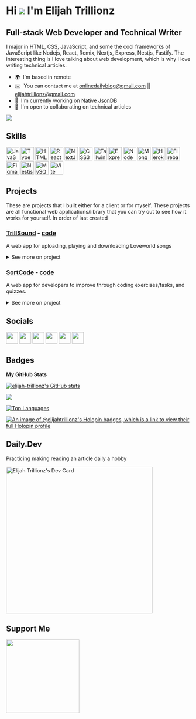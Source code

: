 Hi ![](https://user-images.githubusercontent.com/18350557/176309783-0785949b-9127-417c-8b55-ab5a4333674e.gif) I'm Elijah Trillionz
========================================================================================================================================

Full-stack Web Developer and Technical Writer
------------------------------------------------

I major in HTML, CSS, JavaScript, and some the cool frameworks of JavaScript like Nodejs, React, Remix, Nextjs, Express, Nestjs, Fastify. The interesting thing is I love talking about web development, which is why I love writing technical articles.

* 🌍  I'm based in remote
* ✉️  You can contact me at [onlinedailyblog@gmail.com](mailto:onlinedailyblog@gmail.com) || [elijahtrillionz@gmail.com](mailto:elijahtrillionz@gmail.com)
* 🚀  I'm currently working on [Native JsonDB](http://github.com/Elijah-trillionz/native-json-db)
* 🤝  I'm open to collaborating on technical articles

<a href="https://www.twitter.com/elijahtrillionz" target="_blank" rel="noreferrer"><img
src="https://img.shields.io/twitter/follow/elijahtrillionz?logo=twitter&style=for-the-badge&color=0891b2&labelColor=1c1917"
/></a>

## Skills

<p align="left">
<a href="https://developer.mozilla.org/en-US/docs/Web/JavaScript" target="_blank" rel="noreferrer"><img src="https://raw.githubusercontent.com/danielcranney/readme-generator/main/public/icons/skills/javascript-colored.svg" width="36" height="36" alt="JavaScript" /></a>
<a href="https://www.typescriptlang.org/" target="_blank" rel="noreferrer"><img src="https://raw.githubusercontent.com/danielcranney/readme-generator/main/public/icons/skills/typescript-colored.svg" width="36" height="36" alt="TypeScript" /></a>
<a href="https://developer.mozilla.org/en-US/docs/Glossary/HTML5" target="_blank" rel="noreferrer"><img src="https://raw.githubusercontent.com/danielcranney/readme-generator/main/public/icons/skills/html5-colored.svg" width="36" height="36" alt="HTML5" /></a>
<a href="https://reactjs.org/" target="_blank" rel="noreferrer"><img src="https://raw.githubusercontent.com/danielcranney/readme-generator/main/public/icons/skills/react-colored.svg" width="36" height="36" alt="React" /></a>
<a href="https://nextjs.org/docs" target="_blank" rel="noreferrer"><img src="https://raw.githubusercontent.com/danielcranney/readme-generator/main/public/icons/skills/nextjs-colored-dark.svg" width="36" height="36" alt="NextJs" /></a>
<a href="https://www.w3.org/TR/CSS/#css" target="_blank" rel="noreferrer"><img src="https://raw.githubusercontent.com/danielcranney/readme-generator/main/public/icons/skills/css3-colored.svg" width="36" height="36" alt="CSS3" /></a>
<a href="https://tailwindcss.com/" target="_blank" rel="noreferrer"><img src="https://raw.githubusercontent.com/danielcranney/readme-generator/main/public/icons/skills/tailwindcss-colored.svg" width="36" height="36" alt="TailwindCSS" /></a>
<a href="https://expressjs.com/" target="_blank" rel="noreferrer"><img src="https://raw.githubusercontent.com/danielcranney/profileme-dev/4442a351ea1871ad8ba08a4ec82cb8eae9d73b8b/public/icons/skills/express-colored-dark.svg" width="36" height="36" alt="Express" /></a>
<a href="https://nodejs.org/en/" target="_blank" rel="noreferrer"><img src="https://raw.githubusercontent.com/danielcranney/readme-generator/main/public/icons/skills/nodejs-colored.svg" width="36" height="36" alt="NodeJS" /></a>
<a href="https://www.mongodb.com/" target="_blank" rel="noreferrer"><img src="https://raw.githubusercontent.com/danielcranney/readme-generator/main/public/icons/skills/mongodb-colored.svg" width="36" height="36" alt="MongoDB" /></a>
<a href="https://www.heroku.com/" target="_blank" rel="noreferrer"><img src="https://raw.githubusercontent.com/danielcranney/readme-generator/main/public/icons/skills/heroku-colored.svg" width="36" height="36" alt="Heroku" /></a>
<a href="https://firebase.google.com/" target="_blank" rel="noreferrer"><img src="https://raw.githubusercontent.com/danielcranney/readme-generator/main/public/icons/skills/firebase-colored.svg" width="36" height="36" alt="Firebase" /></a>
<a href="https://www.figma.com/" target="_blank" rel="noreferrer"><img src="https://raw.githubusercontent.com/danielcranney/readme-generator/main/public/icons/skills/figma-colored.svg" width="36" height="36" alt="Figma" /></a>
  <a href="https://www.nestjs.com/" target="_blank" rel="noreferrer"><img src="https://raw.githubusercontent.com/danielcranney/profileme-dev/4442a351ea1871ad8ba08a4ec82cb8eae9d73b8b/public/icons/skills/nestjs-colored.svg" width="36" height="36" alt="Nestjs" /></a>
   <a href="https://www.mysql.com/" target="_blank" rel="noreferrer"><img src="https://raw.githubusercontent.com/danielcranney/profileme-dev/4442a351ea1871ad8ba08a4ec82cb8eae9d73b8b/public/icons/skills/mysql-colored.svg" width="36" height="36" alt="MySQL" /></a>
  <a href="https://www.vite.com/" target="_blank" rel="noreferrer"><img src="https://raw.githubusercontent.com/danielcranney/profileme-dev/4442a351ea1871ad8ba08a4ec82cb8eae9d73b8b/public/icons/skills/vite-colored.svg" width="36" height="36" alt="Vite" /></a>
</p>

## Projects
These are projects that I built either for a client or for myself. These projects are all functional web applications/library that you can try out to see how it works for yourself. In order of last created

### [TrillSound](https://trillsound.vercel.app/) - [code](https://github.com/Elijah-trillionz/trillsound)
A web app for uploading, playing and downloading Loveworld songs

<details>
  <summary>
    See more on project
  </summary>
  <br />
  <p>TrillSound lets users play and download Loveworld songs while admins upload these songs. Loveworld songs are songs by artists of Believers Loveworld Inc. A.K.A Christ Embassy. Each songs are displayed in the homepage and can be sorted in alphabetical, newly uploaded, and trending order. It can also be filtered to display different genres of songs available in our database. Furthermore, the app ranks all songs based on most played and most downloaded in the current and previous month</p>
  
  <b>A screenshot of the home page:</b>
  
  <img width="959" alt="trillsound-homepage" src="https://user-images.githubusercontent.com/60356516/224654257-4e810ceb-2abf-4e16-98b1-4eb722349fa7.png">

  <p>Each song has a dedicated page that displays a little detail about the song, the artist, and the related songs and other songs from the artist. Furthermore, there is an artist page that exists for artists biography with their songs</p>
  
</details>

### [SortCode](https://sortcode.vercel.app) - [code](https://github.com/Elijah-trillionz/sortcode)
A web app for developers to improve through coding exercises/tasks, and quizzes.

<details>
  <summary>
    See more on project
  </summary>
  <br />
  <p>
    The quizzes are made of two or four options which the user should select the correct one. Each correct answer attracts a 5 point, and a leaderboard is also available to show the users with most points. The quizzes are only available in HTML, CSS and JavaScript. The main purpose of the quizzes is for memory refreshal, the questions aren't intense but they remind you of what you may have forgotten after a break or something.</p>

__A screenshot of the quiz page:__

<img width="959" alt="sortcode-quiz" src="https://user-images.githubusercontent.com/60356516/224643917-25b1ea3d-62c1-4a48-af02-a52ead9cdd5e.png">

The tasks section are tasks (in beginner, intermediate, and expert level) that can be attempted in different programming languages. Attempts to a task by all users are displayed in a different section, this is where you can upvote other solutions to the problems. Users with the most upvotes are also shown in a leaderboard as well.

__A screenshot of the tasks page:__

<img width="959" alt="sortcode-tasks" src="https://user-images.githubusercontent.com/60356516/224644093-3d03bac8-298d-4b39-a0d6-51566b3ad9a1.png">
</details>


## Socials

<p align="left"> <a href="https://www.dev.to/elijahtrillionz" target="_blank" rel="noreferrer"><img src="https://raw.githubusercontent.com/danielcranney/profileme-dev/4442a351ea1871ad8ba08a4ec82cb8eae9d73b8b/public/icons/socials/devdotto-dark.svg" width="32" height="32" /></a> <a href="https://www.facebook.com/elijahtrillionz.eth" target="_blank" rel="noreferrer"><img src="https://raw.githubusercontent.com/danielcranney/readme-generator/main/public/icons/socials/facebook.svg" width="32" height="32" /></a> <a href="https://www.github.com/elijah-trillionz" target="_blank" rel="noreferrer"><img src="https://raw.githubusercontent.com/danielcranney/readme-generator/main/public/icons/socials/github.svg" width="32" height="32" /></a> <a href="https://elijahtrillionz.hashnode.dev" target="_blank" rel="noreferrer"><img src="https://raw.githubusercontent.com/danielcranney/readme-generator/main/public/icons/socials/hashnode.svg" width="32" height="32" /></a> <a href="https://www.linkedin.com/in/elijah-trillionz" target="_blank" rel="noreferrer"><img src="https://raw.githubusercontent.com/danielcranney/readme-generator/main/public/icons/socials/linkedin.svg" width="32" height="32" /></a> <a href="https://www.twitter.com/elijahtrillionz" target="_blank" rel="noreferrer"><img src="https://raw.githubusercontent.com/danielcranney/readme-generator/main/public/icons/socials/twitter.svg" width="32" height="32" /></a></p>

## Badges

<b>My GitHub Stats</b>

<a href="http://www.github.com/elijah-trillionz"><img src="https://github-readme-stats.vercel.app/api?username=elijah-trillionz&show_icons=true&hide=&count_private=true&title_color=0891b2&text_color=ffffff&icon_color=0891b2&bg_color=1c1917&hide_border=true&show_icons=true" alt="elijah-trillionz's GitHub stats" /></a>

<a href="http://www.github.com/elijah-trillionz"><img src="https://github-readme-streak-stats.herokuapp.com/?user=elijah-trillionz&stroke=ffffff&background=1c1917&ring=0891b2&fire=0891b2&currStreakNum=ffffff&currStreakLabel=0891b2&sideNums=ffffff&sideLabels=ffffff&dates=ffffff&hide_border=true" /></a>

<a href="https://github.com/elijah-trillionz" align="left"><img src="https://github-readme-stats.vercel.app/api/top-langs/?username=elijah-trillionz&langs_count=10&title_color=0891b2&text_color=ffffff&icon_color=0891b2&bg_color=1c1917&hide_border=true&locale=en&custom_title=Top%20%Languages" alt="Top Languages" /></a>

[![An image of @elijahtrillionz's Holopin badges, which is a link to view their full Holopin profile](https://holopin.me/elijahtrillionz)](https://holopin.io/@elijahtrillionz)

## Daily.Dev

Practicing making reading an article daily a hobby

<a href="https://app.daily.dev/elijahtrillionz"><img src="https://api.daily.dev/devcards/1e82f983d632449cb917301ce2959d07.png?r=zr7" width="400" alt="Elijah Trillionz's Dev Card"/></a>

## Support Me

<a href="https://www.buymeacoffee.com/elijahtrillionz"><img src="https://cdn.buymeacoffee.com/buttons/v2/default-yellow.png" width="200" /></a>
